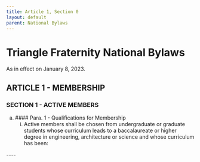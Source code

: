 ```yaml
---
title: Article 1, Section 0
layout: default
parent: National Bylaws
---
```

<style type="text/css">
ol { list-style-type: lower-alpha; }
ol ol { list-style-type: lower-roman; } 
ol ol ol { list-style-type: upper-alpha; }
</style>

# Triangle Fraternity National Bylaws

As in effect on January 8, 2023.

## ARTICLE 1 - MEMBERSHIP

### SECTION 1 - ACTIVE MEMBERS
<ol type="1">
<li>#### Para. 1 - Qualifications for Membership

<ol type="a">
<li>Active members shall be chosen from undergraduate or graduate
students whose curriculum leads to a baccalaureate or higher
degree in engineering, architecture or  science and whose
curriculum has been:</li>
</ol>
</ol>
----
